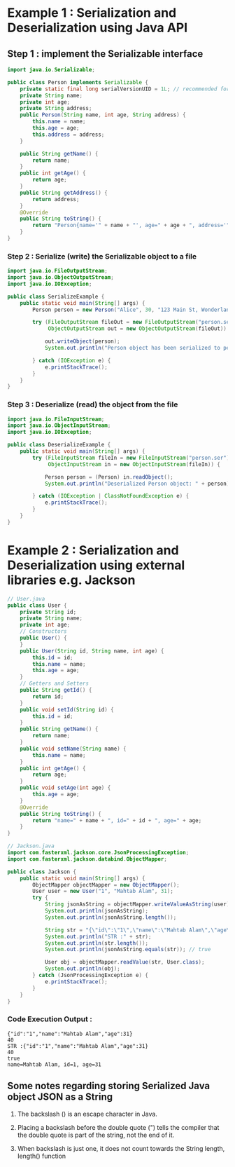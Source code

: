 # Example 1 : Serialization and Deserialization using Java API

## Step 1 : implement the Serializable interface
```java
import java.io.Serializable;

public class Person implements Serializable {
    private static final long serialVersionUID = 1L; // recommended for Serializable classes
    private String name;
    private int age;
    private String address;
    public Person(String name, int age, String address) {
        this.name = name;
        this.age = age;
        this.address = address;
    }

    public String getName() {
        return name;
    }
    public int getAge() {
        return age;
    }
    public String getAddress() {
        return address;
    }
    @Override
    public String toString() {
        return "Person{name='" + name + "', age=" + age + ", address='" + address + "'}";
    }
}
```

### Step 2 : Serialize (write) the Serializable object to a file
```java
import java.io.FileOutputStream;
import java.io.ObjectOutputStream;
import java.io.IOException;

public class SerializeExample {
    public static void main(String[] args) {
        Person person = new Person("Alice", 30, "123 Main St, Wonderland");

        try (FileOutputStream fileOut = new FileOutputStream("person.ser");
             ObjectOutputStream out = new ObjectOutputStream(fileOut)) {

            out.writeObject(person);
            System.out.println("Person object has been serialized to person.ser");

        } catch (IOException e) {
            e.printStackTrace();
        }
    }
}
```
### Step 3 : Deserialize (read) the object from the file 
```java
import java.io.FileInputStream;
import java.io.ObjectInputStream;
import java.io.IOException;

public class DeserializeExample {
    public static void main(String[] args) {
        try (FileInputStream fileIn = new FileInputStream("person.ser");
             ObjectInputStream in = new ObjectInputStream(fileIn)) {

            Person person = (Person) in.readObject();
            System.out.println("Deserialized Person object: " + person);

        } catch (IOException | ClassNotFoundException e) {
            e.printStackTrace();
        }
    }
}
```


# Example 2 : Serialization and Deserialization using external libraries e.g. Jackson

```java
// User.java
public class User {
    private String id;
    private String name;
    private int age;
    // Constructors
    public User() {
    }
    public User(String id, String name, int age) {
        this.id = id;
        this.name = name;
        this.age = age;
    }
    // Getters and Setters
    public String getId() {
        return id;
    }
    public void setId(String id) {
        this.id = id;
    }
    public String getName() {
        return name;
    }
    public void setName(String name) {
        this.name = name;
    }
    public int getAge() {
        return age;
    }
    public void setAge(int age) {
        this.age = age;
    }
    @Override
    public String toString() {
        return "name=" + name + ", id=" + id + ", age=" + age;
    }
}

// Jackson.java
import com.fasterxml.jackson.core.JsonProcessingException;
import com.fasterxml.jackson.databind.ObjectMapper;

public class Jackson {
    public static void main(String[] args) {
        ObjectMapper objectMapper = new ObjectMapper();
        User user = new User("1", "Mahtab Alam", 31);
        try {
            String jsonAsString = objectMapper.writeValueAsString(user);
            System.out.println(jsonAsString);
            System.out.println(jsonAsString.length());

            String str = "{\"id\":\"1\",\"name\":\"Mahtab Alam\",\"age\":31}";
            System.out.println("STR :" + str);
            System.out.println(str.length());
            System.out.println(jsonAsString.equals(str)); // true

            User obj = objectMapper.readValue(str, User.class);
            System.out.println(obj);
        } catch (JsonProcessingException e) {
            e.printStackTrace();
        }
    }
}
```

### Code Execution Output :
```
{"id":"1","name":"Mahtab Alam","age":31}
40
STR :{"id":"1","name":"Mahtab Alam","age":31}
40
true
name=Mahtab Alam, id=1, age=31
```

## Some notes regarding storing Serialized Java object JSON as a String

1. The backslash (\) is an escape character in Java.

2. Placing a backslash before the double quote (\") tells the compiler that the double quote is part of the string, not the end of it.

3. When backslash is just one, it does not count towards the String length, length() function
